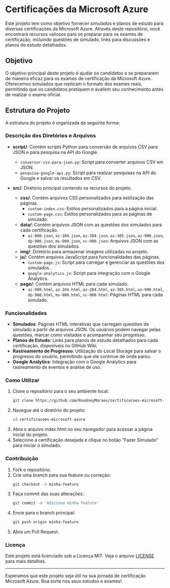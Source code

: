 # Certificações da Microsoft Azure

Este projeto tem como objetivo fornecer simulados e planos de estudo para diversas certificações da Microsoft Azure. Através deste repositório, você encontrará recursos valiosos para se preparar para os exames de certificação, incluindo questões de simulado, links para discussões e planos de estudo detalhados.

## Objetivo

O objetivo principal deste projeto é ajudar os candidatos a se prepararem de maneira eficaz para os exames de certificação da Microsoft Azure. Oferecemos simulados que replicam o formato dos exames reais, permitindo que os candidatos pratiquem e avaliem seu conhecimento antes de realizar o exame oficial.

## Estrutura do Projeto

A estrutura do projeto é organizada da seguinte forma:


### Descrição dos Diretórios e Arquivos

- **script/**: Contém scripts Python para conversão de arquivos CSV para JSON e para pesquisa na API do Google.
  - `conversor-csv-para-json.py`: Script para converter arquivos CSV em JSON.
  - `pesquisa-google-api.py`: Script para realizar pesquisas na API do Google e salvar os resultados em CSV.

- **src/**: Diretório principal contendo os recursos do projeto.
  - **css/**: Contém arquivos CSS personalizados para estilização das páginas.
    - `custom-index.css`: Estilos personalizados para a página inicial.
    - `custom-page.css`: Estilos personalizados para as páginas de simulado.
  - **data/**: Contém arquivos JSON com as questões dos simulados para cada certificação.
    - `ai-900.json`, `az-104.json`, `az-204.json`, `az-305.json`, `az-900.json`, `dp-900.json`, `ms-900.json`, `sc-900.json`: Arquivos JSON com as questões dos simulados.
  - **img/**: Diretório para armazenar imagens utilizadas no projeto.
  - **js/**: Contém arquivos JavaScript para funcionalidades das páginas.
    - `custom-page.js`: Script para carregar e gerenciar as questões dos simulados.
    - `google-analytics.js`: Script para integração com o Google Analytics.
  - **page/**: Contém arquivos HTML para cada simulado.
    - `ai-900.html`, `az-104.html`, `az-204.html`, `az-305.html`, `az-900.html`, `dp-900.html`, `ms-900.html`, `sc-900.html`: Páginas HTML para cada simulado.

### Funcionalidades

- **Simulados**: Páginas HTML interativas que carregam questões de simulado a partir de arquivos JSON. Os usuários podem navegar pelas questões, marcar como visitadas e acompanhar seu progresso.
- **Planos de Estudo**: Links para planos de estudo detalhados para cada certificação, disponíveis no GitHub Wiki.
- **Rastreamento de Progresso**: Utilização do Local Storage para salvar o progresso do usuário, permitindo que ele continue de onde parou.
- **Google Analytics**: Integração com o Google Analytics para rastreamento de eventos e análise de uso.

### Como Utilizar

1. Clone o repositório para o seu ambiente local:
   ```sh
   git clone https://github.com/RoodneyMoraes/certificacoes-microsoft-azure.git
2. Navegue até o diretório do projeto:
   ```sh
   cd certificacoes-microsoft-azure
3. Abra o arquivo index.html no seu navegador para acessar a página inicial do projeto.
4. Selecione a certificação desejada e clique no botão "Fazer Simulado" para iniciar o simulado.

### Contribuição

1. Fork o repositório.
2. Crie uma branch para sua feature ou correção:
   ```sh
   git checkout -b minha-feature
3. Faça commit das suas alterações:
   ```sh
   git commit -m 'Adiciona minha feature'
4. Envie para o branch principal:
   ```sh
   git push origin minha-feature
5. Abra um Pull Request.

### Licença

Este projeto está licenciado sob a Licença MIT. Veja o arquivo [LICENSE](LICENSE) para mais detalhes.

---

Esperamos que este projeto seja útil na sua jornada de certificação Microsoft Azure. Boa sorte nos seus estudos e exames!

